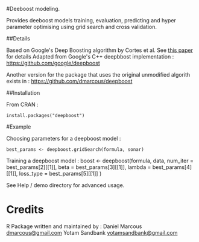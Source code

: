#Deeboost modeling.

Provides deeboost models training, evaluation, predicting and hyper parameter optimising using grid search and cross validation.

##Details

Based on Google's Deep Boosting algorithm by Cortes et al.
See [this paper](http://www.cs.princeton.edu/~usyed/CortesMohriSyedICML2014.pdf) for details
Adapted from Google's C++ deepbbost implementation :
<https://github.com/google/deepboost>

Another version for the package that uses the original unmodified algorith exists in :
<https://github.com/dmarcous/deepboost>

##Installation

From CRAN : 

    install.packages("deepboost")

#Example

Choosing parameters for a deepboost model :

    best_params <- deepboost.gridSearch(formula, sonar)

Training a deepboost model :
    boost <- deepboost(formula, data,
                        num_iter = best_params[2][[1]], 
                        beta = best_params[3][[1]], 
                        lambda = best_params[4][[1]], 
                        loss_type = best_params[5][[1]]
                        )
    
See Help / demo directory for advanced usage.

# Credits

R Package written and maintained by :
Daniel Marcous <dmarcous@gmail.com>
Yotam Sandbank <yotamsandbank@gmail.com>
